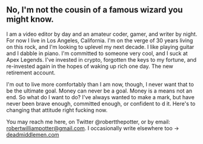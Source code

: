 ## No, I'm not the cousin of a famous wizard you might know.

I am a video editor by day and an amateur coder, gamer, and writer by night. For now I live in Los Angeles, California. I'm on the verge of 30 years living on this rock, and I'm looking to uplevel my next decade. I like playing guitar and I dabble in piano. I'm committed to someone very cool, and I suck at Apex Legends. I've invested in crypto, forgotten the keys to my fortune, and re-invested again in the hopes of waking up rich one day. The new retirement account.

I'm out to live more comfortably than I am now, though, I never want that to be the ultimate goal. Money can never be a goal. Money is a means not an end. So what do I want to do? I've always wanted to make a mark, but have never been brave enough, committed enough, or confident to d it. Here's to changing that attitude right fucking now.

You may reach me here, on Twitter @robertthepotter, or by email: robertwilliampotter@gmail.com. I occasionally write elsewhere too -> [deadmiddlemen.com](deadmiddlemen.com)
